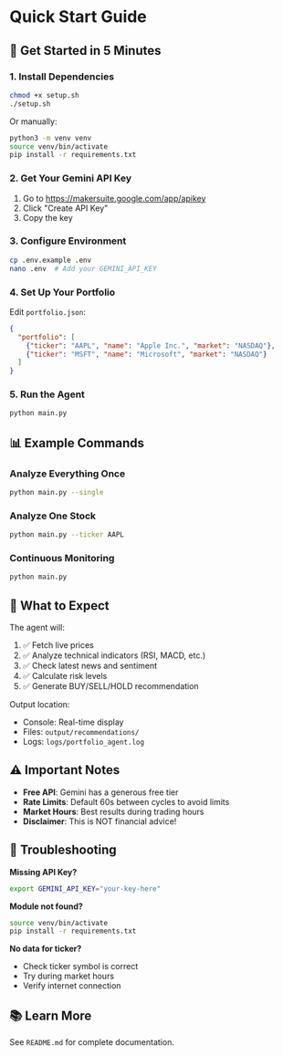 # Quick Start Guide

## 🚀 Get Started in 5 Minutes

### 1. Install Dependencies

```bash
chmod +x setup.sh
./setup.sh
```

Or manually:
```bash
python3 -m venv venv
source venv/bin/activate
pip install -r requirements.txt
```

### 2. Get Your Gemini API Key

1. Go to https://makersuite.google.com/app/apikey
2. Click "Create API Key"
3. Copy the key

### 3. Configure Environment

```bash
cp .env.example .env
nano .env  # Add your GEMINI_API_KEY
```

### 4. Set Up Your Portfolio

Edit `portfolio.json`:
```json
{
  "portfolio": [
    {"ticker": "AAPL", "name": "Apple Inc.", "market": "NASDAQ"},
    {"ticker": "MSFT", "name": "Microsoft", "market": "NASDAQ"}
  ]
}
```

### 5. Run the Agent

```bash
python main.py
```

## 📊 Example Commands

### Analyze Everything Once
```bash
python main.py --single
```

### Analyze One Stock
```bash
python main.py --ticker AAPL
```

### Continuous Monitoring
```bash
python main.py
```

## 🎯 What to Expect

The agent will:
1. ✅ Fetch live prices
2. ✅ Analyze technical indicators (RSI, MACD, etc.)
3. ✅ Check latest news and sentiment
4. ✅ Calculate risk levels
5. ✅ Generate BUY/SELL/HOLD recommendation

Output location:
- Console: Real-time display
- Files: `output/recommendations/`
- Logs: `logs/portfolio_agent.log`

## ⚠️ Important Notes

- **Free API**: Gemini has a generous free tier
- **Rate Limits**: Default 60s between cycles to avoid limits
- **Market Hours**: Best results during trading hours
- **Disclaimer**: This is NOT financial advice!

## 🐛 Troubleshooting

**Missing API Key?**
```bash
export GEMINI_API_KEY="your-key-here"
```

**Module not found?**
```bash
source venv/bin/activate
pip install -r requirements.txt
```

**No data for ticker?**
- Check ticker symbol is correct
- Try during market hours
- Verify internet connection

## 📚 Learn More

See `README.md` for complete documentation.
